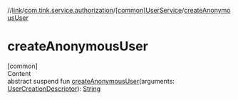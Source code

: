 //[link](../../index.md)/[com.tink.service.authorization](../index.md)/[[common]UserService](index.md)/[createAnonymousUser](create-anonymous-user.md)



# createAnonymousUser  
[common]  
Content  
abstract suspend fun [createAnonymousUser](create-anonymous-user.md)(arguments: [UserCreationDescriptor](../[common]-user-creation-descriptor/index.md)): [String](https://kotlinlang.org/api/latest/jvm/stdlib/kotlin/-string/index.html)  



